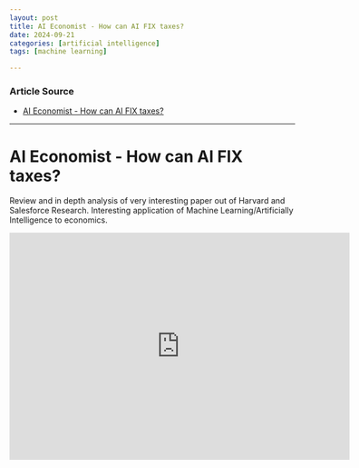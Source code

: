 ```yaml
---
layout: post
title: AI Economist - How can AI FIX taxes?
date: 2024-09-21
categories: [artificial intelligence]
tags: [machine learning]

---
```


### Article Source


* [AI Economist - How can AI FIX taxes?](https://www.youtube.com/watch?v=VKE9GFXNgLo)

---



# AI Economist - How can AI FIX taxes?


Review and in depth analysis of very interesting paper out of Harvard and Salesforce Research. Interesting application of Machine Learning/Artificially Intelligence to economics.


<iframe width="600" height="400" src="https://www.youtube.com/embed/RNcSROInMqo?si=-sPDB-8Evi55Q0lN" title="YouTube video player" frameborder="0" allow="accelerometer; autoplay; clipboard-write; encrypted-media; gyroscope; picture-in-picture; web-share" referrerpolicy="strict-origin-when-cross-origin" allowfullscreen></iframe>